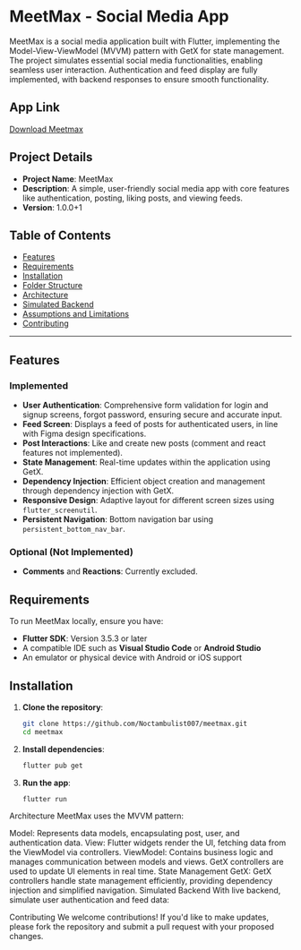 # MeetMax - Social Media App

MeetMax is a social media application built with Flutter, implementing the Model-View-ViewModel (MVVM) pattern with GetX for state management. The project simulates essential social media functionalities, enabling seamless user interaction. Authentication and feed display are fully implemented, with backend responses to ensure smooth functionality.

## App Link
[Download Meetmax](https://drive.google.com/file/d/1KZr5sPNAt4gdVywU36X2CsUlwxXdtOQW/view?usp=sharing)

## Project Details

- **Project Name**: MeetMax
- **Description**: A simple, user-friendly social media app with core features like authentication, posting, liking posts, and viewing feeds.
- **Version**: 1.0.0+1

## Table of Contents
- [Features](#features)
- [Requirements](#requirements)
- [Installation](#installation)
- [Folder Structure](#folder-structure)
- [Architecture](#architecture)
- [Simulated Backend](#simulated-backend)
- [Assumptions and Limitations](#assumptions-and-limitations)
- [Contributing](#contributing)

---

## Features

### Implemented
- **User Authentication**: Comprehensive form validation for login and signup screens, forgot password, ensuring secure and accurate input.
- **Feed Screen**: Displays a feed of posts for authenticated users, in line with Figma design specifications.
- **Post Interactions**: Like and create new posts (comment and react features not implemented).
- **State Management**: Real-time updates within the application using GetX.
- **Dependency Injection**: Efficient object creation and management through dependency injection with GetX.
- **Responsive Design**: Adaptive layout for different screen sizes using `flutter_screenutil`.
- **Persistent Navigation**: Bottom navigation bar using `persistent_bottom_nav_bar`.

### Optional (Not Implemented)
- **Comments** and **Reactions**: Currently excluded.

## Requirements

To run MeetMax locally, ensure you have:
- **Flutter SDK**: Version 3.5.3 or later
- A compatible IDE such as **Visual Studio Code** or **Android Studio**
- An emulator or physical device with Android or iOS support

## Installation

1. **Clone the repository**:
    ```bash
    git clone https://github.com/Noctambulist007/meetmax.git
    cd meetmax
    ```

2. **Install dependencies**:
    ```bash
    flutter pub get
    ```

3. **Run the app**:
    ```bash
    flutter run
    ```
   
Architecture
MeetMax uses the MVVM pattern:

Model: Represents data models, encapsulating post, user, and authentication data.
View: Flutter widgets render the UI, fetching data from the ViewModel via controllers.
ViewModel: Contains business logic and manages communication between models and views. GetX controllers are used to update UI elements in real time.
State Management
GetX: GetX controllers handle state management efficiently, providing dependency injection and simplified navigation.
Simulated Backend
With live backend, simulate user authentication and feed data:


Contributing
We welcome contributions! If you'd like to make updates, please fork the repository and submit a pull request with your proposed changes.
